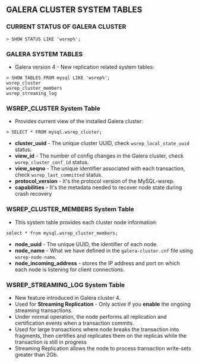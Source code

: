 ## GALERA CLUSTER SYSTEM TABLES


### CURRENT STATUS OF GALERA CLUSTER
```
> SHOW STATUS LIKE 'wsrep%';
```


### GALERA SYSTEM TABLES 

* Galera version 4 - New replication related system tables:
```
> SHOW TABLES FROM mysql LIKE 'wsrep%';
wsrep_cluster
wsrep_cluster_members
wsrep_streaming_log
```



### WSREP_CLUSTER System Table
* Provides current view of the installed Galera cluster:
```
> SELECT * FROM mysql.wsrep_cluster;
```
* **cluster_uuid** - The unique cluster UUID, check `wsrep_local_state_uuid` status.
* **view_id** - The number of config changes in the Galera cluster, check `wsrep_cluster_conf_id` status.
* **view_seqno** - The unique identifier associated with each transaction, check `wsrep_last_committed` status.
* **protocol_version** - It's the protocol version of the MySQL-wsrep.
* **capabilities** - It's the metadata needed to recover node state during crash recovery



### WSREP_CLUSTER_MEMBERS System Table
* This system table provides each cluster node information:
```
select * from mysql.wsrep_cluster_members;
```
* **node_uuid** - The unique UUID, the identifier of each node.
* **node_name** - What we have defined in the `galera-cluster.cnf` file using `wsrep-node-name`.
* **node_incoming_address** - stores the IP address and port on which each node is listening for client connections.


### WSREP_STREAMING_LOG System Table
* New feature introduced in Galera cluster 4.
* Used for **Streaming Replication** - Only active if you **enable** the ongoing streaming transactions.
* Under normal operation, the node performs all replication and certification events when a transaction commits.
* Used for large transactions where node breaks the transaction into fragments, then certifies and replicates them on the replicas while the transaction is still in progress
* Streaming Replication allows the node to process transaction write-sets greater than 2Gb.

